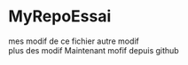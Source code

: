# MyRepoEssai
mes modif de ce fichier
autre modif <br>
plus des modif 
Maintenant mofif depuis github
